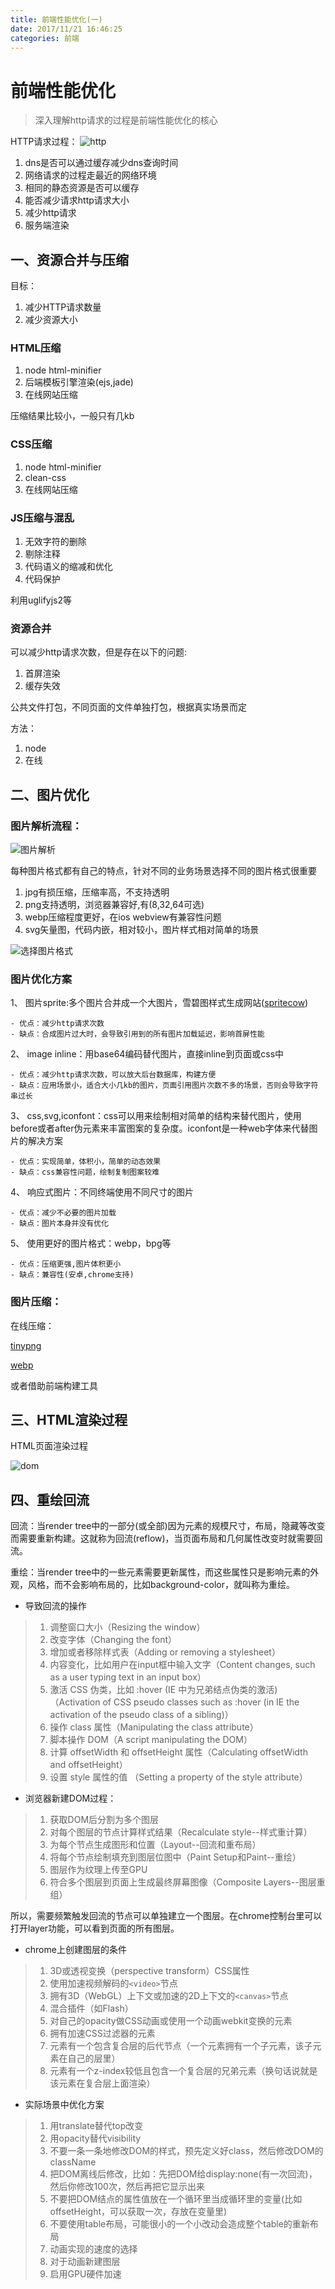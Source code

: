 ```yaml
---
title: 前端性能优化(一)
date: 2017/11/21 16:46:25
categories: 前端
---
```

# 前端性能优化

> 深入理解http请求的过程是前端性能优化的核心

HTTP请求过程：
![http](http://owicv5j2l.bkt.clouddn.com/http.png)

1. dns是否可以通过缓存减少dns查询时间
1. 网络请求的过程走最近的网络环境
1. 相同的静态资源是否可以缓存
1. 能否减少请求http请求大小
1. 减少http请求
1. 服务端渲染

## 一、资源合并与压缩
目标：
1. 减少HTTP请求数量
1. 减少资源大小

### HTML压缩

1. node html-minifier
1. 后端模板引擎渲染(ejs,jade)
1. 在线网站压缩

压缩结果比较小，一般只有几kb

### CSS压缩

1. node html-minifier
1. clean-css
1. 在线网站压缩

### JS压缩与混乱

1. 无效字符的删除
1. 剔除注释
1. 代码语义的缩减和优化
1. 代码保护

利用uglifyjs2等

### 资源合并
可以减少http请求次数，但是存在以下的问题:
1. 首屏渲染
1. 缓存失效

公共文件打包，不同页面的文件单独打包，根据真实场景而定

方法：
1. node
1. 在线

## 二、图片优化

### 图片解析流程：
![图片解析](http://owicv5j2l.bkt.clouddn.com/imageAnalysis.png)

每种图片格式都有自己的特点，针对不同的业务场景选择不同的图片格式很重要

1. jpg有损压缩，压缩率高，不支持透明
1. png支持透明，浏览器兼容好,有(8,32,64可选)
1. webp压缩程度更好，在ios webview有兼容性问题 
1. svg矢量图，代码内嵌，相对较小，图片样式相对简单的场景

![选择图片格式](http://owicv5j2l.bkt.clouddn.com/choosePic.png)


### 图片优化方案

1、 图片sprite:多个图片合并成一个大图片，雪碧图样式生成网站([spritecow](http://www.spritecow.com/))

    - 优点：减少http请求次数
    - 缺点：合成图片过大时，会导致引用到的所有图片加载延迟，影响首屏性能

2、 image inline：用base64编码替代图片，直接inline到页面或css中

    - 优点：减少http请求次数，可以放大后台数据库，构建方便
    - 缺点：应用场景小，适合大小几kb的图片，页面引用图片次数不多的场景，否则会导致字符串过长

3、 css,svg,iconfont：css可以用来绘制相对简单的结构来替代图片，使用before或者after伪元素来丰富图案的复杂度。iconfont是一种web字体来代替图片的解决方案

    - 优点：实现简单，体积小，简单的动态效果
    - 缺点：css兼容性问题，绘制复制图案较难

4、 响应式图片：不同终端使用不同尺寸的图片

    - 优点：减少不必要的图片加载
    - 缺点：图片本身并没有优化

5、 使用更好的图片格式：webp，bpg等

    - 优点：压缩更强,图片体积更小
    - 缺点：兼容性(安卓,chrome支持)

### 图片压缩：

在线压缩：

[tinypng](https://tinypng.com/)

[webp](https://www.upyun.com/webp)

或者借助前端构建工具

## 三、HTML渲染过程

HTML页面渲染过程

![dom](http://owicv5j2l.bkt.clouddn.com/dom.png)

## 四、重绘回流

回流：当render tree中的一部分(或全部)因为元素的规模尺寸，布局，隐藏等改变而需要重新构建。这就称为回流(reflow)，当页面布局和几何属性改变时就需要回流。

重绘：当render tree中的一些元素需要更新属性，而这些属性只是影响元素的外观，风格，而不会影响布局的，比如background-color，就叫称为重绘。
- 导致回流的操作
>1. 调整窗口大小（Resizing the window）
>1. 改变字体（Changing the font）
>1. 增加或者移除样式表（Adding or removing a stylesheet）
>1. 内容变化，比如用户在input框中输入文字（Content changes, such as a user typing text in an input box）
>1. 激活 CSS 伪类，比如 :hover (IE 中为兄弟结点伪类的激活)（Activation of CSS pseudo classes such as :hover (in IE the activation of the pseudo class of a sibling)）
>1. 操作 class 属性（Manipulating the class attribute）
>1. 脚本操作 DOM（A script manipulating the DOM）
>1. 计算 offsetWidth 和 offsetHeight 属性（Calculating offsetWidth and offsetHeight）
>1. 设置 style 属性的值 （Setting a property of the style attribute）

- 浏览器新建DOM过程：
>1. 获取DOM后分割为多个图层
>1. 对每个图层的节点计算样式结果（Recalculate style--样式重计算）
>1. 为每个节点生成图形和位置（Layout--回流和重布局）
>1. 将每个节点绘制填充到图层位图中（Paint Setup和Paint--重绘）
>1. 图层作为纹理上传至GPU
>1. 符合多个图层到页面上生成最终屏幕图像（Composite Layers--图层重组）

所以，需要频繁触发回流的节点可以单独建立一个图层。在chrome控制台里可以打开layer功能，可以看到页面的所有图层。

- chrome上创建图层的条件
>1. 3D或透视变换（perspective transform）CSS属性
>1. 使用加速视频解码的`<video>`节点
>1. 拥有3D（WebGL）上下文或加速的2D上下文的`<canvas>`节点
>1. 混合插件（如Flash）
>1. 对自己的opacity做CSS动画或使用一个动画webkit变换的元素
>1. 拥有加速CSS过滤器的元素
>1. 元素有一个包含复合层的后代节点（一个元素拥有一个子元素，该子元素在自己的层里）
>1. 元素有一个z-index较低且包含一个复合层的兄弟元素（换句话说就是该元素在复合层上面渲染）

- 实际场景中优化方案
>1. 用translate替代top改变
>1. 用opacity替代visibility
>1. 不要一条一条地修改DOM的样式，预先定义好class，然后修改DOM的className
>1. 把DOM离线后修改，比如：先把DOM给display:none(有一次回流)，然后你修改100次，然后再把它显示出来
>1. 不要把DOM结点的属性值放在一个循环里当成循环里的变量(比如offsetHeight，可以获取一次，存放在变量里)
>1. 不要使用table布局，可能很小的一个小改动会造成整个table的重新布局
>1. 动画实现的速度的选择
>1. 对于动画新建图层
>1. 启用GPU硬件加速

